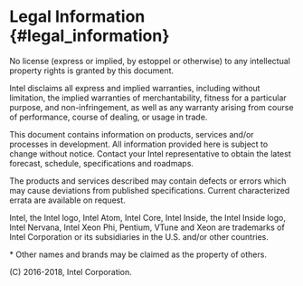 Legal Information {#legal_information}
======================================

No license (express or implied, by estoppel or otherwise) to any intellectual
property rights is granted by this document.

Intel disclaims all express and implied warranties, including without
limitation, the implied warranties of merchantability, fitness
for a particular purpose, and non-infringement, as well as any warranty
arising from course of performance, course of dealing, or usage in trade.

This document contains information on products, services and/or processes in
development. All information provided here is subject to change without
notice. Contact your Intel representative to obtain the latest forecast,
schedule, specifications and roadmaps.

The products and services described may contain defects or errors which may
cause deviations from published specifications. Current characterized errata 
are available on request.

Intel, the Intel logo, Intel Atom, Intel Core, Intel Inside, the Intel Inside
logo, Intel Nervana, Intel Xeon Phi, Pentium, VTune and Xeon are trademarks 
of Intel Corporation or its subsidiaries in the U.S. and/or other countries.

\* Other names and brands may be claimed as the property of others.

(C) 2016-2018, Intel Corporation.
